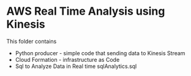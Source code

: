 # AWS  Real Time Analysis using Kinesis

This folder contains 

* Python producer - simple code that sending data to Kinesis Stream
* Cloud Formation  - infrastructure as Code
* Sql to Analyze Data in Real time sqlAnalytics.sql



